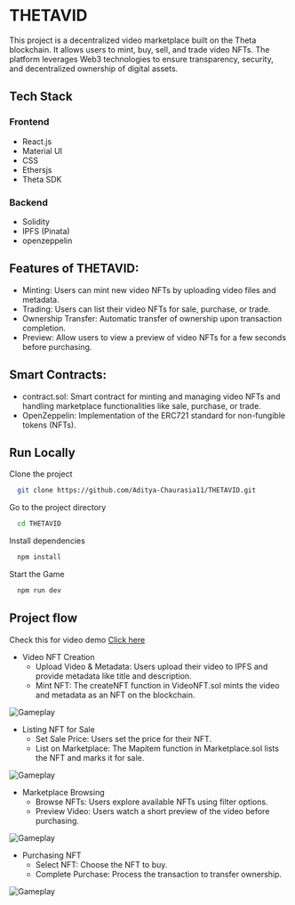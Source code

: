 # THETAVID
This project is a decentralized video marketplace built on the Theta blockchain. It allows users to mint, buy, sell, and trade video NFTs. The platform leverages Web3 technologies to ensure transparency, security, and decentralized ownership of digital assets.
## Tech Stack
### Frontend
- React.js
- Material UI
- CSS
- Ethersjs
- Theta SDK
### Backend
- Solidity
- IPFS (Pinata)
- openzeppelin


## Features of THETAVID:

- Minting: Users can mint new video NFTs by uploading video files and metadata.
- Trading: Users can list their video NFTs for sale, purchase, or trade.
- Ownership Transfer: Automatic transfer of ownership upon transaction completion.
- Preview: Allow users to view a preview of video NFTs for a few seconds before purchasing.

## Smart Contracts:
- contract.sol: Smart contract for minting and managing video NFTs and handling marketplace functionalities like sale, purchase, or trade.
- OpenZeppelin: Implementation of the ERC721 standard for non-fungible tokens (NFTs).

## Run Locally

Clone the project

```bash
  git clone https://github.com/Aditya-Chaurasia11/THETAVID.git
```

Go to the project directory

```bash
  cd THETAVID
```

Install dependencies

```bash
  npm install
```

Start the Game

```bash
  npm run dev
```

## Project flow

  Check this for video demo [Click here](https://youtu.be/g1x9t9aYz7w?si=orSo_TAYX3gDNyL4)

- Video NFT Creation
    - Upload Video & Metadata: Users upload their video to IPFS and provide metadata like title and description.
    - Mint NFT: The createNFT function in VideoNFT.sol mints the video and metadata as an NFT on the blockchain.

![Gameplay](https://i.postimg.cc/ZK75BSJK/img1.jpg)


- Listing NFT for Sale
    - Set Sale Price: Users set the price for their NFT.
    - List on Marketplace: The Mapitem function in Marketplace.sol lists the NFT and marks it for sale.

![Gameplay](https://i.postimg.cc/Gh5b3xj4/img2.jpg)


- Marketplace Browsing
    - Browse NFTs: Users explore available NFTs using filter options.
    - Preview Video: Users watch a short preview of the video before purchasing.

 ![Gameplay](https://i.postimg.cc/Wb32PH0R/img3.jpg)



- Purchasing NFT
    - Select NFT: Choose the NFT to buy.
    - Complete Purchase: Process the transaction to transfer ownership.
 
![Gameplay](https://i.postimg.cc/Xq24CfSD/img4.jpg)


  

